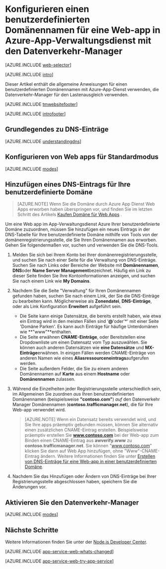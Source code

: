 <properties
    pageTitle="Konfigurieren Sie einen benutzerdefinierten Domänennamen für eine Web-app in Azure-App-Dienst, den Datenverkehr-Manager für den Lastenausgleich verwendet."
    description="Verwenden eines benutzerdefinierten Domänennamens für eine eine Web-app in Azure-App-Dienst, den Datenverkehr-Manager für den Lastenausgleich enthält."
    services="app-service\web"
    documentationCenter=""
    authors="rmcmurray"
    manager="wpickett"
    editor=""/>

<tags
    ms.service="app-service-web"
    ms.workload="web"
    ms.tgt_pltfrm="na"
    ms.devlang="na"
    ms.topic="article"
    ms.date="09/20/2016"
    ms.author="robmcm"/>

# <a name="configuring-a-custom-domain-name-for-a-web-app-in-azure-app-service-using-traffic-manager"></a>Konfigurieren einen benutzerdefinierten Domänennamen für eine Web-app in Azure-App-Verwaltungsdienst mit den Datenverkehr-Manager

[AZURE.INCLUDE [web-selector](../../includes/websites-custom-domain-selector.md)]

[AZURE.INCLUDE [intro](../../includes/custom-dns-web-site-intro-traffic-manager.md)]

Dieser Artikel enthält die allgemeine Anweisungen für einen benutzerdefinierten Domänennamen mit Azure-App-Dienst verwenden, die Datenverkehr-Manager für den Lastenausgleich verwenden.

[AZURE.INCLUDE [tmwebsitefooter](../../includes/custom-dns-web-site-traffic-manager-notes.md)]

[AZURE.INCLUDE [introfooter](../../includes/custom-dns-web-site-intro-notes.md)]

<a name="understanding-records"></a>
## <a name="understanding-dns-records"></a>Grundlegendes zu DNS-Einträge

[AZURE.INCLUDE [understandingdns](../../includes/custom-dns-web-site-understanding-dns-traffic-manager.md)]

<a name="bkmk_configsharedmode"></a>
## <a name="configure-your-web-apps-for-standard-mode"></a>Konfigurieren von Web apps für Standardmodus

[AZURE.INCLUDE [modes](../../includes/custom-dns-web-site-modes-traffic-manager.md)]

<a name="bkmk_configurecname"></a>
## <a name="add-a-dns-record-for-your-custom-domain"></a>Hinzufügen eines DNS-Eintrags für Ihre benutzerdefinierte Domäne

> [AZURE.NOTE] Wenn Sie die Domäne durch Azure App Dienst Web Apps erworben haben überspringen vor, und finden Sie im letzten Schritt des Artikels [Kaufen Domäne für Web Apps](custom-dns-web-site-buydomains-web-app.md) .

Um eine Web app im App-Verwaltungsdienst Azure Ihrer benutzerdefinierte Domäne zuzuordnen, müssen Sie hinzufügen ein neues Eintrags in der DNS-Tabelle für Ihre benutzerdefinierte Domäne mithilfe von Tools von der domänenregistrierungsstelle, die Sie Ihren Domänennamen aus erworben. Gehen Sie folgendermaßen vor, suchen und verwenden Sie die DNS-Tools.

1. Melden Sie sich bei Ihrem Konto bei Ihrer domänenregistrierungsstelle, und suchen Sie nach einer Seite für die Verwaltung von DNS-Einträge. Suchen Sie nach Links oder Bereiche der Website mit **Domänennamen**, **DNS**oder **Name Server Management**bezeichnet. Häufig ein Link zu dieser Seite finden Sie Ihre Kontoinformationen anzeigen, und suchen Sie nach einem Link wie **My Domains**.

1. Nachdem Sie die Seite "Verwaltung" für Ihren Domänennamen gefunden haben, suchen Sie nach einem Link, der Sie die DNS-Einträge zu bearbeiten kann. Möglicherweise als **Zonendatei**, **DNS-Einträge**, oder als Link Konfiguration **Erweitert** aufgeführt sein.

    * Die Seite kann einige Datensätze, die bereits erstellt haben, wie etwa ein Eintrag wird in den meisten Fällen sind '**@**'oder'\*' mit einer Seite 'Domäne Parken'. Es kann auch Einträge für häufige Unterdomänen wie **"www"**enthalten.
    * Die Seite erwähnen **CNAME-Einträge**, oder Bereitstellen eine Dropdownliste um einen Datensatz vom Typ auszuwählen. Sie können auch anderen Datensätzen wie **eine Datensätze** und **MX-Einträge**erwähnen. In einigen Fällen werden CNAME-Einträge von anderen Namen wie eines **Aliasressourceneintrags**aufgerufen werden.
    * Die Seite außerdem Felder, die Sie zu einem anderen Domänennamen auf **Karte** aus einem **Hostname** oder **Domänennamen** zulassen.

1. Während die Einzelheiten jeder Registrierungsstelle unterschiedlich sein, im Allgemeinen Sie zuordnen *aus* Ihren benutzerdefinierten Domänennamen (beispielsweise **"contoso.com"**) *auf* den Datenverkehr Manager Domänennamen (**contoso.trafficmanager.net**), die für Ihre Web-app verwendet wird.

    > [AZURE.NOTE] Wenn ein Datensatz bereits verwendet wird, und Sie Ihre apps präemptiv gebunden müssen, können Sie alternativ einen zusätzlichen CNAME-Eintrag erstellen. Beispielsweise präemptiv erstellen Sie **www.contoso.com** bei der Web-app zum Binden einen CNAME-Eintrag aus **awverify.www** zu **contoso.trafficmanager.net**. Sie können "www.contoso.com" klicken Sie dann auf Web App hinzufügen, ohne "Www"-CNAME-Eintrag ändern. Weitere Informationen finden Sie unter [Erstellen von DNS-Einträge für eine Web-app in einer benutzerdefinierten Domäne][CREATEDNS].

1. Nachdem Sie das Hinzufügen oder Ändern von DNS-Einträge bei Ihrer Registrierungsstelle abgeschlossen haben, speichern Sie die Änderungen vor.

<a name="enabledomain"></a>
## <a name="enable-traffic-manager"></a>Aktivieren Sie den Datenverkehr-Manager

[AZURE.INCLUDE [modes](../../includes/custom-dns-web-site-enable-on-traffic-manager.md)]

## <a name="next-steps"></a>Nächste Schritte

Weitere Informationen finden Sie unter der [Node.js Developer Center](/develop/nodejs/).

[AZURE.INCLUDE [app-service-web-whats-changed](../../includes/app-service-web-whats-changed.md)]

[AZURE.INCLUDE [app-service-web-try-app-service](../../includes/app-service-web-try-app-service.md)]

<!-- URL List -->

[CREATEDNS]: ../dns/dns-web-sites-custom-domain.md
